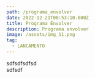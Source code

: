 ```yaml
---
path: /programa_envolver
date: 2022-12-21T00:53:10.600Z
title: Programa Envolver
description: Programa envolver
image: /assets/img_11.png
tag:
  - LANCAMENTO
---
```

s﻿dfsdfsdfsd\
s﻿dfsdf